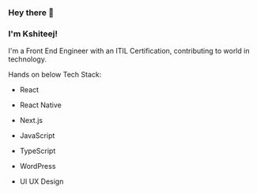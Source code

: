 ### Hey there 👋

### I'm Kshiteej! 

I'm a Front End Engineer with an ITIL Certification, contributing to world in technology.

Hands on below Tech Stack:

 - React
 
 - React Native

 - Next.js

 - JavaScript

 - TypeScript

 - WordPress

 - UI UX Design
